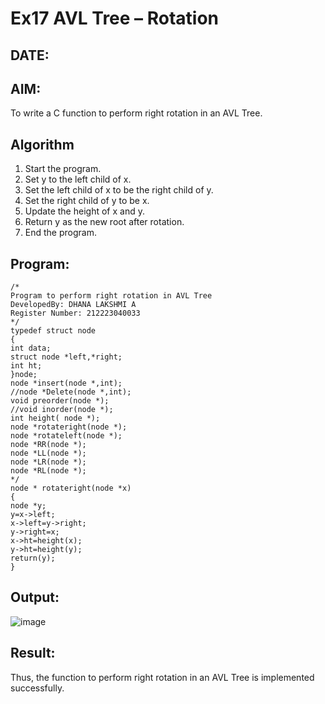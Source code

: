 # Ex17 AVL Tree – Rotation
## DATE:
## AIM:
To write a C function to perform right rotation in an AVL Tree.

## Algorithm
1. Start the program.
2. Set y to the left child of x.
3. Set the left child of x to be the right child of y.
4. Set the right child of y to be x. 
5. Update the height of x and y.
6. Return y as the new root after rotation.
7. End the program. 

## Program:
```
/*
Program to perform right rotation in AVL Tree
DevelopedBy: DHANA LAKSHMI A
Register Number: 212223040033
*/
typedef struct node 
{ 
int data; 
struct node *left,*right; 
int ht; 
}node; 
node *insert(node *,int); 
//node *Delete(node *,int); 
void preorder(node *); 
//void inorder(node *); 
int height( node *); 
node *rotateright(node *); 
node *rotateleft(node *); 
node *RR(node *); 
node *LL(node *); 
node *LR(node *); 
node *RL(node *); 
*/ 
node * rotateright(node *x) 
{ 
node *y; 
y=x->left; 
x->left=y->right; 
y->right=x;   
x->ht=height(x); 
y->ht=height(y); 
return(y); 
}
```

## Output:

![image](https://github.com/user-attachments/assets/1fa73079-c0a1-4866-ad93-ebbee329afd3)


## Result:
Thus, the function to perform right rotation in an AVL Tree is implemented successfully.
